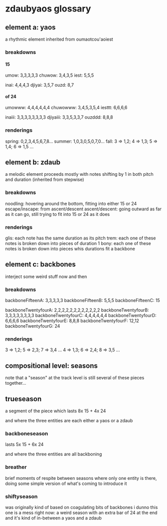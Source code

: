 # zdaubyaos glossary


## element a: yaos

a rhythmic element
inherited from oumaotcou'aoiest

### breakdowns

#### 15

umow: 3,3,3,3,3
chuwow: 3,4,3,5
iest: 5,5,5

inai: 4,4,4,3
djiyai: 3,5,7
ouzd: 8,7

#### of 24

umowww: 4,4,4,4,4,4
chuwowww: 3,4,5,3,5,4
iesttt: 6,6,6,6

inaiii: 3,3,3,3,3,3,3,3
djiyaiii: 3,3,5,3,3,7
ouzddd: 8,8,8

### renderings

spring: 0,2,3,4,5,6,7,8...
summer: 1,0,3,0,5,0,7,0...
fall: 3 => 1,2; 4 => 1,3; 5 => 1,4; 6 => 1,5 ... 


## element b: zdaub

a melodic element
proceeds mostly with notes shifting by 1 in both pitch and duration (inherited from stepwise)

### breakdowns

noodling: hovering around the bottom, fitting into either 15 or 24
escape/inscape: from ascent/descent
ascent/descent: going outward as far as it can go, still trying to fit into 15 or 24 as it does

### renderings

glis: each note has the same duration as its pitch
trem: each one of these notes is broken down into pieces of duration 1
bony: each one of these notes is broken down into pieces whis durations fit a backbone


## element c: backbones

interject some weird stuff now and then

### breakdowns

backboneFifteenA: 3,3,3,3,3
backboneFifteenB: 5,5,5
backboneFifteenC: 15

backboneTwentyfourA: 2,2,2,2,2,2,2,2,2,2,2,2
backboneTwentyfourB: 3,3,3,3,3,3,3,3
backboneTwentyfourC: 4,4,4,4,4,4
backboneTwentyfourD: 6,6,6,6
backboneTwentyfourE: 8,8,8
backboneTwentyfourF: 12,12
backboneTwentyfourG: 24

### renderings

3 => 1,2; 5 => 2,3; 7 => 3,4 ...
4 => 1,3; 6 => 2,4; 8 => 3,5 ...


## compositional level: seasons

note that a "season" at the track level is still several of these pieces together...

## trueseason

a segment of the piece which lasts 8x 15 + 4x 24 

and where the three entities are each either a yaos or a zdaub

### backboneseason

lasts 5x 15 + 6x 24 

and where the three entities are all backboning

### breather

brief moments of respite between seasons where only one entity is there, doing some simple version of what's coming to introduce it

### shiftyseason

was originally kind of based on coagulating bits of backbones
i dunno this one is a mess right now: a weird season with an extra bar of 24 at the end
and it's kind of in-between a yaos and a zdaub

